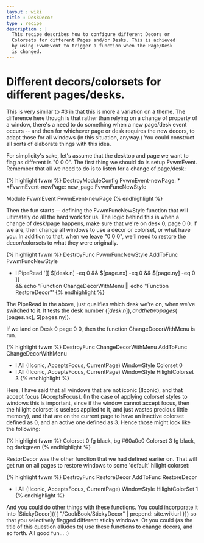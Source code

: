 ```yaml
---
layout : wiki
title : DeskDecor
type : recipe
description : |
  This recipe describes how to configure different Decors or
  Colorsets for different Pages and/or Desks. This is achieved
  by using FvwmEvent to trigger a function when the Page/Desk
  is changed.
---
```

# Different decors/colorsets for different pages/desks.

This is very similar to #3 in that this is more a variation on a theme. The
difference here though is that rather than relying on a change of property of a
window, there's a need to do something when a new page/desk event occurs --
and then for whichever page or desk requires the new decors, to adapt those
for all windows (in this situation, anyway.) You could construct all sorts
of elaborate things with this idea.

For simplicity's sake, let's assume that the desktop and page we want to
flag as different is "0 0 0". The first thing we should do is setup
FvwmEvent.  Remember that all we need to do is to listen for a change of
page/desk:

{% highlight fvwm %}
DestroyModuleConfig FvwmEvent-newPage: *
*FvwmEvent-newPage: new_page FvwmFuncNewStyle

Module FvwmEvent FvwmEvent-newPage
{% endhighlight %}

Then the fun starts -- defining the FvwmFuncNewStyle function that will
ultimately do all the hard work for us. The logic behind this is when a
change of desk/page happens, make sure that we're on desk 0, page 0 0. If we
are, then change all windows to use a decor or colorset, or what have you.
In addition to that, when we leave "0 0 0", we'll need to restore the
decor/colorsets to what they were originally.

{% highlight fvwm %}
DestroyFunc FvwmFuncNewStyle
AddToFunc   FvwmFuncNewStyle
+ I PipeRead '[[ $[desk.n] -eq 0 && $[page.nx] -eq 0 && $[page.ny] -eq 0 ]] \
    && echo "Function ChangeDecorWithMenu || echo "Function RestoreDecor"'
{% endhighlight %}

The PipeRead in the above, just qualifies which desk we're on, when we've
switched to it. It tests the desk number ($[desk.n]), and the two pages ($
[pages.nx], $[pages.ny]).

If we land on Desk 0 page 0 0, then the function ChangeDecorWithMenu is run.

{% highlight fvwm %}
DestroyFunc ChangeDecorWithMenu
AddToFunc  ChangeDecorWithMenu
+ I All (!Iconic,  AcceptsFocus, CurrentPage) WindowStyle Colorset 0
+ I All (!Iconic, AcceptsFocus, CurrentPage)  WindowStyle HilightColorset 3
{% endhighlight %}

Here, I have said that all windows that are not iconic (!Iconic), and that
accept focus (AcceptsFocus). (In the case of applying colorset styles to
windows this is important, since if the window cannot accept focus, then the
hilight colorset is useless applied to it, and just wastes precious little
memory), and that are on the current page to have an inactive colorset
defined as 0, and an active one defined as 3. Hence those might look like
the following:

{% highlight fvwm %}
Colorset 0 fg black, bg #60a0c0
Colorset 3 fg black, bg darkgreen
{% endhighlight %}

RestorDecor was the other function that we had defined earlier on. That will
get run on all pages to restore windows to some 'default' hilight colorset:

{% highlight fvwm %}
DestroyFunc RestoreDecor
AddToFunc   RestoreDecor
+ I All (!Iconic, AcceptsFocus, CurrentPage) WindowStyle HilightColorSet 1
{% endhighlight %}

And you could do other things with these functions. You could incorporate it
into [StickyDecor]({{ "/CookBook/StickyDecor" | prepend: site.wikiurl }})
so that you selectively flagged different sticky windows. Or you could (as
the title of this question alludes to) use these functions to change decors,
and so forth. All good fun... :)

